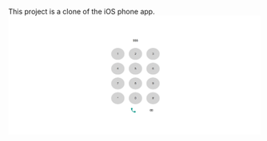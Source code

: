 This project is a clone of the iOS phone app.
![Image of Phone App](https://github.com/gunspartan/react-phone-app/blob/master/src/img/react-phone-app.PNG)
